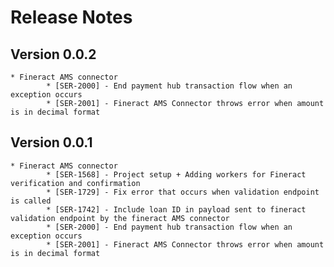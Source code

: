 # Release Notes


## Version 0.0.2

    * Fineract AMS connector
            * [SER-2000] - End payment hub transaction flow when an exception occurs
            * [SER-2001] - Fineract AMS Connector throws error when amount is in decimal format

## Version 0.0.1

    * Fineract AMS connector
            * [SER-1568] - Project setup + Adding workers for Fineract verification and confirmation
            * [SER-1729] - Fix error that occurs when validation endpoint is called
            * [SER-1742] - Include loan ID in payload sent to fineract validation endpoint by the fineract AMS connector
            * [SER-2000] - End payment hub transaction flow when an exception occurs
            * [SER-2001] - Fineract AMS Connector throws error when amount is in decimal format

